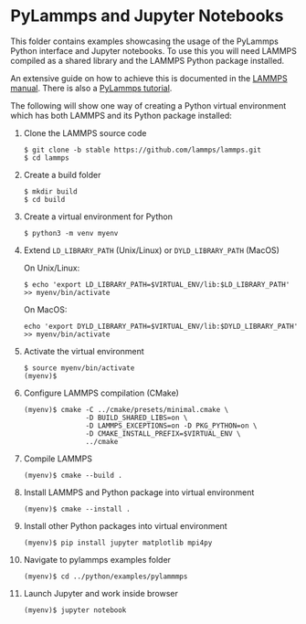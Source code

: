 # PyLammps and Jupyter Notebooks

This folder contains examples showcasing the usage of the PyLammps Python
interface and Jupyter notebooks. To use this you will need LAMMPS compiled as
a shared library and the LAMMPS Python package installed.

An extensive guide on how to achieve this is documented in the [LAMMPS manual](https://lammps.sandia.gov/doc/Python_install.html). There is also a [PyLammps tutorial](https://lammps.sandia.gov/doc/Howto_pylammps.html).

The following will show one way of creating a Python virtual environment
which has both LAMMPS and its Python package installed:

1. Clone the LAMMPS source code

   ```shell
   $ git clone -b stable https://github.com/lammps/lammps.git
   $ cd lammps
   ```

2. Create a build folder

   ```shell
   $ mkdir build
   $ cd build
   ```

3. Create a virtual environment for Python

   ```shell
   $ python3 -m venv myenv
   ```

4. Extend `LD_LIBRARY_PATH` (Unix/Linux) or `DYLD_LIBRARY_PATH` (MacOS)

   On Unix/Linux:
   ```shell
   $ echo 'export LD_LIBRARY_PATH=$VIRTUAL_ENV/lib:$LD_LIBRARY_PATH' >> myenv/bin/activate
   ```

   On MacOS:
   ```shell
   echo 'export DYLD_LIBRARY_PATH=$VIRTUAL_ENV/lib:$DYLD_LIBRARY_PATH' >> myenv/bin/activate
   ```

5. Activate the virtual environment

   ```shell
   $ source myenv/bin/activate
   (myenv)$
   ```

6. Configure LAMMPS compilation (CMake)

   ```shell
   (myenv)$ cmake -C ../cmake/presets/minimal.cmake \
                  -D BUILD_SHARED_LIBS=on \
                  -D LAMMPS_EXCEPTIONS=on -D PKG_PYTHON=on \
                  -D CMAKE_INSTALL_PREFIX=$VIRTUAL_ENV \
                  ../cmake
   ```

7. Compile LAMMPS

   ```shell
   (myenv)$ cmake --build .
   ```

8. Install LAMMPS and Python package into virtual environment

   ```shell
   (myenv)$ cmake --install .
   ```

9. Install other Python packages into virtual environment

   ```shell
   (myenv)$ pip install jupyter matplotlib mpi4py
   ```

10. Navigate to pylammps examples folder

    ```shell
    (myenv)$ cd ../python/examples/pylammmps
    ```

11. Launch Jupyter and work inside browser

    ```shell
    (myenv)$ jupyter notebook
    ```
